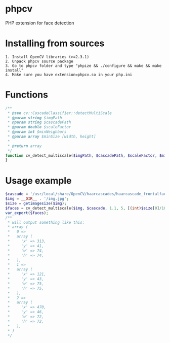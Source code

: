# phpcv
PHP extension for face detection

# Installing from sources

    1. Install OpenCV libraries (>=2.3.1)
    2. Unpack phpcv source package
    3. Go to phpcv folder and type "phpize && ./configure && make && make install"
    4. Make sure you have extension=phpcv.so in your php.ini

# Functions

```php
/**
 * @see cv::CascadeClassifier::detectMultiScale
 * @param string $imgPath
 * @param string $cascadePath
 * @param double $scaleFactor
 * @param int $minNeighbors
 * @param array $minSize [width, height]
 *
 * @return array
 */
function cv_detect_multiscale($imgPath, $cascadePath, $scaleFactor, $minNeighbors, $minSize) {
}
```
# Usage example

```php
$cascade = '/usr/local/share/OpenCV/haarcascades/haarcascade_frontalface_alt2.xml';
$img = __DIR__ . '/img.jpg';
$size = getimagesize($img);
$faces = cv_detect_multiscale($img, $cascade, 1.1, 5, [(int)$size[0]/10, (int)$size[1]/10]);
var_export($faces);
/**
 * will output something like this:
 * array (
 *   0 =>
 *   array (
 *     'x' => 313,
 *     'y' => 41,
 *     'w' => 74,
 *     'h' => 74,
 *   ),
 *   1 =>
 *   array (
 *     'x' => 121,
 *     'y' => 43,
 *     'w' => 75,
 *     'h' => 75,
 *   ),
 *   2 =>
 *   array (
 *     'x' => 470,
 *     'y' => 46,
 *     'w' => 72,
 *     'h' => 72,
 *   ),
 * )
 */
```
